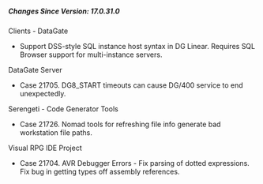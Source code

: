 ﻿<h5 id="SinceVersion">Changes Since Version: 17.0.31.0</h5>

<span class="changeNoteHeading"> Clients - DataGate</span>
<ul>
    <li>Support DSS-style SQL instance host syntax in DG Linear. Requires SQL Browser support for multi-instance servers.</li>
</ul>

<span class="changeNoteHeading"> DataGate Server</span>
<ul>
    <li>Case 21705. DG8_START timeouts can cause DG/400 service to end unexpectedly.</li>
</ul>

<span class="changeNoteHeading"> Serengeti - Code Generator Tools</span>
<ul>
    <li>Case 21726. Nomad tools for refreshing file info generate bad workstation file paths.</li>
</ul>

<span class="changeNoteHeading"> Visual RPG IDE Project</span>
<ul>
    <li>Case 21704. AVR Debugger Errors - Fix parsing of dotted expressions. Fix bug in getting types off assembly references.</li>
</ul>
